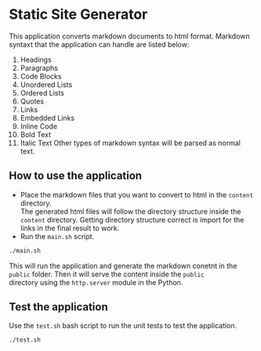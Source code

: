 # Static Site Generator
This application converts markdown documents to html format. Markdown  
syntaxt that the application can handle are listed below:
1. Headings
2. Paragraphs
3. Code Blocks
4. Unordered Lists
5. Ordered Lists
6. Quotes
7. Links
8. Embedded Links
9. Inline Code
10. Bold Text
11. Italic Text
Other types of markdown syntax will be parsed as normal text.
## How to use the application
- Place the markdown files that you want to convert to html in the `content`  
directory.  
The generated html files will follow the directory structure inside the  
`content` directory. Getting directory structure correct is import for the  
links in the final result to work. 
- Run the `main.sh` script.
```bash
./main.sh
```
This will run the application and generate the markdown conetnt in the  
`public` folder. Then it will serve the content inside the `public`  
directory using the `http.server` module in the Python.
## Test the application
Use the `test.sh` bash script to run the unit tests to test the application.  
```bash
./test.sh
```
